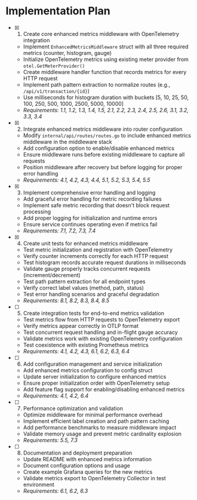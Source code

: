# Implementation Plan

- [x] 1. Create core enhanced metrics middleware with OpenTelemetry integration
  - Implement `EnhancedMetricsMiddleware` struct with all three required metrics (counter, histogram, gauge)
  - Initialize OpenTelemetry metrics using existing meter provider from `otel.GetMeterProvider()`
  - Create middleware handler function that records metrics for every HTTP request
  - Implement path pattern extraction to normalize routes (e.g., `/api/v1/transaction/{id}`)
  - Use milliseconds for histogram duration with buckets [5, 10, 25, 50, 100, 250, 500, 1000, 2500, 5000, 10000]
  - _Requirements: 1.1, 1.2, 1.3, 1.4, 1.5, 2.1, 2.2, 2.3, 2.4, 2.5, 2.6, 3.1, 3.2, 3.3, 3.4_

- [x] 2. Integrate enhanced metrics middleware into router configuration
  - Modify `internal/api/routes/routes.go` to include enhanced metrics middleware in the middleware stack
  - Add configuration option to enable/disable enhanced metrics
  - Ensure middleware runs before existing middleware to capture all requests
  - Position middleware after recovery but before logging for proper error handling
  - _Requirements: 4.1, 4.2, 4.3, 4.4, 5.1, 5.2, 5.3, 5.4, 5.5_

- [x] 3. Implement comprehensive error handling and logging
  - Add graceful error handling for metric recording failures
  - Implement safe metric recording that doesn't block request processing
  - Add proper logging for initialization and runtime errors
  - Ensure service continues operating even if metrics fail
  - _Requirements: 7.1, 7.2, 7.3, 7.4_

- [x] 4. Create unit tests for enhanced metrics middleware
  - Test metric initialization and registration with OpenTelemetry
  - Verify counter increments correctly for each HTTP request
  - Test histogram records accurate request durations in milliseconds
  - Validate gauge properly tracks concurrent requests (increment/decrement)
  - Test path pattern extraction for all endpoint types
  - Verify correct label values (method, path, status)
  - Test error handling scenarios and graceful degradation
  - _Requirements: 8.1, 8.2, 8.3, 8.4, 8.5_

- [ ] 5. Create integration tests for end-to-end metrics validation
  - Test metrics flow from HTTP requests to OpenTelemetry export
  - Verify metrics appear correctly in OTLP format
  - Test concurrent request handling and in-flight gauge accuracy
  - Validate metrics work with existing OpenTelemetry configuration
  - Test coexistence with existing Prometheus metrics
  - _Requirements: 4.1, 4.2, 4.3, 6.1, 6.2, 6.3, 6.4_

- [ ] 6. Add configuration management and service initialization
  - Add enhanced metrics configuration to config struct
  - Update server initialization to configure enhanced metrics
  - Ensure proper initialization order with OpenTelemetry setup
  - Add feature flag support for enabling/disabling enhanced metrics
  - _Requirements: 4.1, 4.2, 6.4_

- [ ] 7. Performance optimization and validation
  - Optimize middleware for minimal performance overhead
  - Implement efficient label creation and path pattern caching
  - Add performance benchmarks to measure middleware impact
  - Validate memory usage and prevent metric cardinality explosion
  - _Requirements: 5.5, 7.3_

- [ ] 8. Documentation and deployment preparation
  - Update README with enhanced metrics information
  - Document configuration options and usage
  - Create example Grafana queries for the new metrics
  - Validate metrics export to OpenTelemetry Collector in test environment
  - _Requirements: 6.1, 6.2, 6.3_
